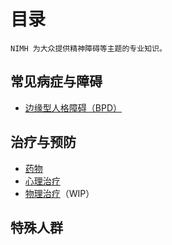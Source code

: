 # 目录

`NIMH 为大众提供精神障碍等主题的专业知识。`
<!--待翻译内容用注释表示。-->

## 常见病症与障碍
<!--
- [焦虑障碍](completed/AXD.md)
- [注意力缺陷过动症（ADHD）](completed/ADHD.md)
- [孤独症谱系障碍（ASD）](completed/ASD.md)
- [双相障碍](completed/BD.md)
-->
- [边缘型人格障碍（BPD）](completed/BPD.md)
<!--
- [抑郁障碍](completed/DD.md)
- [进食障碍](completed/ED.md)
- [强迫障碍](completed/OCDD.md)
- [创伤后应激障碍（PTSD）](completed/PTSD.md)
- [精神分裂症](completed/SZ.md)
-->

## 治疗与预防
<!--
- [自杀预防](completed/SP.md)
-->
- [药物](completed/MHM.md)
- [心理治疗](completed/PT.md)
- [物理治疗](/BST.md)（WIP）

## 特殊人群
